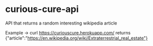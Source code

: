 # curious-cure-api
API that returns a random interesting wikipedia article
 
 
Example -> 
curl https://curiouscure.herokuapp.com/ returns {"article":"https://en.wikipedia.org/wiki/Extraterrestrial_real_estate"}
